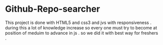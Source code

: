 # Github-Repo-searcher
This project is done with HTML5 and css3 and jvs with responsiveness . during this a lot of knowledge increase so every one must try to become at position of meduim to advance in js . so we did it with best way for freshers .
